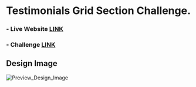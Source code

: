 # Testimonials Grid Section Challenge.

### - Live Website [LINK](https://abdraoufx.github.io/frontEndMentor_Challenges/junior/testimonials_grid_section)

### - Challenge [LINK](https://www.frontendmentor.io/solutions/)

## Design Image

![Preview_Design_Image](https://res.cloudinary.com/dz209s6jk/image/upload/q_auto:good,w_900/Challenges/uctyehbyqpp90valvmwn.jpg "Design Image")
